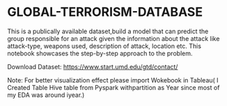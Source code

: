 # GLOBAL-TERRORISM-DATABASE

This is a publically available dataset,build a model that can predict the group responsible for an attack given the information about the attack like attack-type, weapons used, description of attack, location etc. This notebook showcases the step-by-step approach to the problem.

Download Dataset: https://www.start.umd.edu/gtd/contact/

Note: For better visualization effect please import Wokebook in Tableau( I Created Table Hive table from Pyspark withpartition as Year since most of my EDA was around iyear.)
